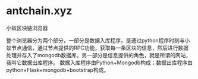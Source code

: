 # antchain.xyz
小蚁区块链浏览器

整个浏览器分为两个部分，一部分是数据入库程序，是通过python程序时刻与小蚁节点通信，通过节点提供的RPC功能，获取每一条区块的信息，然后进行数据处理并存入了mongodb数据库。另一部分是信息提供的角色，就是所谓的网站，我叫它数据出库程序。
数据入库程序由Python+Mongodb构成；数据出库程序由python+Flask+mongodb+bootstrap构成。
